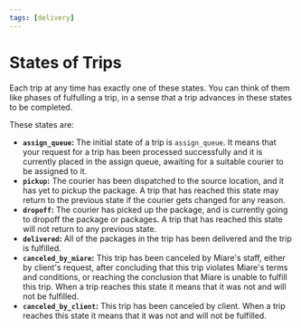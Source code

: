 ```yaml
---
tags: [delivery]
---
```


# States of Trips

Each trip at any time has exactly one of these states. You can think of them like phases of fulfulling a trip, in a sense that a trip advances in these states to be completed.

These states are:  

 - **`assign_queue`:** The initial state of a trip is `assign_queue`. It means that your request for a trip has been processed successfully and it is currently placed in the assign queue, awaiting for a suitable courier to be assigned to it.
 - **`pickup`:** The courier has been dispatched to the source location, and it has yet to pickup the package. A trip that has reached this state may return to the previous state if the courier gets changed for any reason.
 - **`dropoff`:** The courier has picked up the package, and is currently going to dropoff the package or packages. A trip that has reached this state will not return to any previous state.
 - **`delivered`:** All of the packages in the trip has been delivered and the trip is fulfilled.
 - **`canceled_by_miare`:** This trip has been canceled by Miare's staff, either by client's request, after concluding that this trip violates Miare's terms and conditions, or reaching the conclusion that Miare is unable to fulfill this trip. When a trip reaches this state it means that it was not and will not be fulfilled.
 - **`canceled_by_client`:** This trip has been canceled by client. When a trip reaches this state it means that it was not and will not be fulfilled.